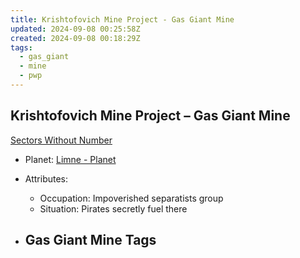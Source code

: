 ```yaml
---
title: Krishtofovich Mine Project - Gas Giant Mine
updated: 2024-09-08 00:25:58Z
created: 2024-09-08 00:18:29Z
tags:
  - gas_giant
  - mine
  - pwp
---
```


## Krishtofovich Mine Project &ndash; Gas Giant Mine

[Sectors Without Number](https://sectorswithoutnumber.com/sector/bfDcBzTtgpeyLUfwzjio/gasGiantMine/P2fo6xsYdrPK0BcJCWHJ)

- Planet: [Limne - Planet](../../../Gaming/StarsWithoutNumber/PiratesWithoutPlunder/Limne%20-%20Planet.md)

- Attributes:
   -   Occupation: Impoverished separatists group
   -   Situation: Pirates secretly fuel there

- Gas Giant Mine Tags
	-  
